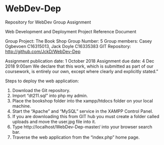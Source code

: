 # WebDev-Dep
Repository for WebDev Group Assignment

Web Development and Deployment
Project Reference Document 

Group Project: The Book Shop
Group Number: 5
Group members: Casey Ogbevoen C16315013, 
 		   Jack Doyle C16335383
GIT Repository: http://github.com/JckD/WebDev-Dep

Assignment publication date: 1 October 2018
Assignment due date: 4 Dec 2018 9:00am
We declare that this work, which is submitted as part of our coursework, is entirely our own, except where clearly and explicitly stated.”

Steps to deploy the web application:
1.	Download the Git repository.
2.	Import “dt211.sql” into php my admin.
3.	Place the bookshop folder into the xampp/htdocs folder on your local machine.
4.	Start the “Apache” and “MySQL” service in the XAMPP Control Panel.
5. If you are downloading this from GIT hub you must create a folder called uploads and move the user.jpg file into it.
6.	Type http://localhost/WebDev-Dep-master/ into your browser search bar.
7.	Traverse the web application from the “index.php” home page.
 
